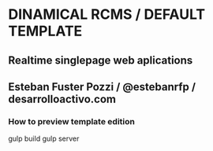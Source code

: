 # DINAMICAL RCMS / DEFAULT TEMPLATE
## Realtime singlepage web aplications
## Esteban Fuster Pozzi / @estebanrfp / desarrolloactivo.com

### How to preview template edition

gulp build
gulp server